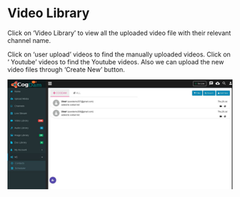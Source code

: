 # Video Library

Click on ‘Video Library’ to view all the uploaded video file with their relevant channel name.

Click on ‘user upload’ videos to find the manually uploaded videos. Click on ‘ Youtube’ videos to find the Youtube videos. Also we can upload the new video files through ‘Create New’ button.

![](../.gitbook/assets/image%20%28190%29.png)

